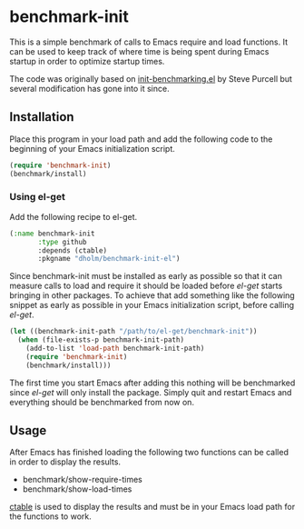 # benchmark-init

This is a simple benchmark of calls to Emacs require and load functions.
It can be used to keep track of where time is being spent during Emacs
startup in order to optimize startup times.

The code was originally based on [init-benchmarking.el][1] by Steve Purcell but
several modification has gone into it since.


## Installation

Place this program in your load path and add the following code to the
beginning of your Emacs initialization script.

```lisp
(require 'benchmark-init)
(benchmark/install)
```


### Using el-get

Add the following recipe to el-get.

```lisp
(:name benchmark-init
       :type github
       :depends (ctable)
       :pkgname "dholm/benchmark-init-el")
```

Since benchmark-init must be installed as early as possible so that it can
measure calls to load and require it should be loaded before *el-get* starts
bringing in other packages. To achieve that add something like the following
snippet as early as possible in your Emacs initialization script, before
calling *el-get*.

```lisp
(let ((benchmark-init-path "/path/to/el-get/benchmark-init"))
  (when (file-exists-p benchmark-init-path)
    (add-to-list 'load-path benchmark-init-path)
    (require 'benchmark-init)
    (benchmark/install)))
```

The first time you start Emacs after adding this nothing will be benchmarked
since *el-get* will only install the package. Simply quit and restart Emacs and
everything should be benchmarked from now on.


## Usage

After Emacs has finished loading the following two functions can be called
in order to display the results.

 - benchmark/show-require-times
 - benchmark/show-load-times

[ctable][2] is used to display the results and must be in your Emacs load path
for the functions to work.


[1]: https://github.com/purcell/emacs.d/blob/master/init-benchmarking.el
[2]: https://github.com/kiwanami/emacs-ctable

